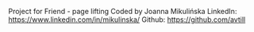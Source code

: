 Project for Friend - page lifting
Coded by Joanna Mikulińska
LinkedIn: https://www.linkedin.com/in/mikulinska/
Github: https://github.com/avtill